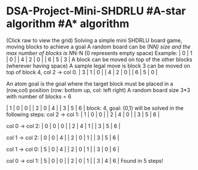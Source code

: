 # DSA-Project-Mini-SHDRLU #A-star algorithm #A* algorithm 
(Click raw to view the grid)
Solving a simple mini SHDRLU board game, moving blocks to achieve a goal 
A random board can be (N*N) size and the max number of blocks is N*N-N (0 represents empty space)
Example: 
|  0 |  1 |  0 |
|  4 |  2 |  0 |
|  6 |  5 |  3 |
A block can be moved on top of the other blocks (wherever having space)
A sample legal move is block 3 can be moved on top of block 4, col 2 -> col 0.
|  3 |  1 |  0 |
|  4 |  2 |  0 |
|  6 |  5 |  0 |

An atom goal is the goal where the target block must be placed in a (row,col) position (row: bottom up, col: left right)
A random board size 3*3 with number of blocks = 6

|  1 |  0 |  0 |
|  2 |  0 |  4 |
|  3 |  5 |  6 |
block: 4, goal: (0,1)
will be solved in the following steps: 
col 2 -> col 1:
|  1 |  0 |  0 |
|  2 |  4 |  0 |
|  3 |  5 |  6 |

col 0 -> col 2:
|  0 |  0 |  0 |
|  2 |  4 |  1 |
|  3 |  5 |  6 |

col 1 -> col 2:
|  0 |  0 |  4 |
|  2 |  0 |  1 |
|  3 |  5 |  6 |

col 1 -> col 0:
|  5 |  0 |  4 |
|  2 |  0 |  1 |
|  3 |  0 |  6 |

col 0 -> col 1:
|  5 |  0 |  0 |
|  2 |  0 |  1 |
|  3 |  4 |  6 |
Found in 5 steps!
